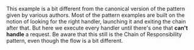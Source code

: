 This example is a bit different from the canonical version of the pattern given by various authors. Most of the pattern examples are built on the notion of looking for the right handler, launching it and exiting the chain after that. But here we execute every handler until there's one that **can't handle** a request. Be aware that this still is the Chain of Responsibility pattern, even though the flow is a bit different.